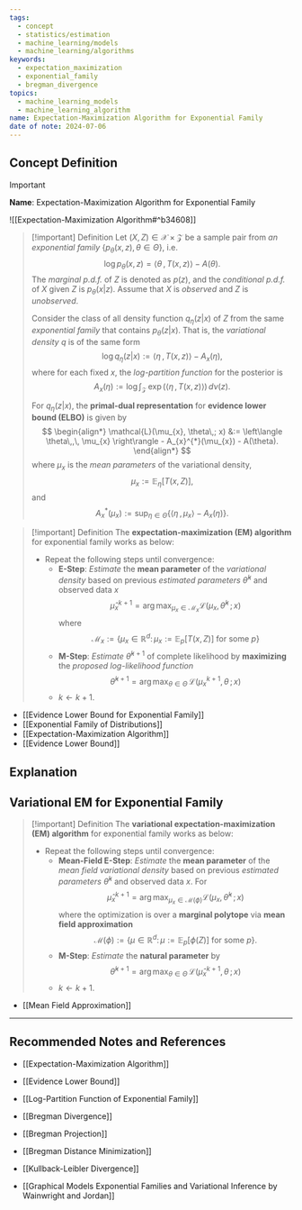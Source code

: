 ```yaml
---
tags:
  - concept
  - statistics/estimation
  - machine_learning/models
  - machine_learning/algorithms
keywords:
  - expectation_maximization
  - exponential_family
  - bregman_divergence
topics:
  - machine_learning_models
  - machine_learning_algorithm
name: Expectation-Maximization Algorithm for Exponential Family
date of note: 2024-07-06
---
```


## Concept Definition

>[!important]
>**Name**: Expectation-Maximization Algorithm for Exponential Family

![[Expectation-Maximization Algorithm#^b34608]]

>[!important] Definition
>Let $(X, Z) \in \mathcal{X} \times \mathcal{Z}$ be a sample pair from *an exponential family* $\{p_{\theta}(x, z), \theta\in \Theta\}$, i.e.
>$$\log p_{\theta}(x, z)   = \left\langle  \theta\,,\, T(x, z) \right\rangle - A(\theta).$$ The *marginal p.d.f.* of $Z$ is denoted as $p(z)$, and the *conditional p.d.f.* of $X$ given $Z$ is $p_{\theta}(x|z)$. Assume that $X$ is *observed* and $Z$ is *unobserved*.
>
>Consider the class of all density function $q_{\eta}(z | x)$ of $Z$ from the same *exponential family* that contains $p_{\theta}(z | x)$. That is, the *variational density* $q$ is of the same form
>$$
>\log q_{\eta}(z|x) := \left\langle  \eta\,,\, T(x, z) \right\rangle - A_{x}(\eta),
>$$
>where for each fixed $x$, the *log-partition function* for the posterior is $$A_{x}(\eta) := \log \int_{\mathcal{Z}}\,\exp \left(\left\langle  \eta\,,\, T(x, z) \right\rangle\right)\, d\nu(z).$$
>
>For $q_{\eta}(z | x)$, the **primal-dual representation** for **evidence lower bound (ELBO)** is given by
>$$
>\begin{align*}
>\mathcal{L}(\mu_{x}, \theta\,; x) &:= \left\langle  \theta\,,\, \mu_{x} \right\rangle - A_{x}^{*}(\mu_{x})  - A(\theta). 
\end{align*}
>$$
>where $\mu_{x}$ is the *mean parameters* of the variational density,  $$\mu_{x} := \mathbb{E}_{ \eta }\left[T(x, Z)\right],$$ and $$A_{x}^{*}(\mu_{x}) := \sup_{\eta \in \Theta}\left\{ \left\langle  \eta\,,\,\mu_{x} \right\rangle - A_{x}(\eta) \right\}.$$

>[!important] Definition
>The **expectation-maximization (EM) algorithm** for exponential family works as below:
>- Repeat the following steps until convergence:
>	- **E-Step**: *Estimate* the **mean parameter** of the *variational density* based on previous *estimated parameters* $\hat{\theta}^{k}$ and observed data $x$ $$\hat{\mu}_{x}^{k+1} = \arg\max_{\mu_{x}\in \mathcal{M}_{x}} \mathcal{L}(\mu_{x}, \hat{\theta}^{k}\,; x) $$ where $$\mathcal{M}_{x} := \{ \mu_{x}\in \mathbb{R}^{d}:\, \mu_{x} := \mathbb{E}_{p}\left[T(x, Z)\right] \text{ for some }p \}$$
>	- **M-Step**: *Estimate* $\hat{\theta}^{k+1}$ of complete likelihood by **maximizing** the *proposed log-likelihood function* $$\hat{\theta}^{k+1} = \arg\max_{\theta \in \Theta}\,\mathcal{L}(\mu_{x}^{k+1}, \theta\,; x) $$
>	- $k \leftarrow k+1$.


- [[Evidence Lower Bound for Exponential Family]]
- [[Exponential Family of Distributions]]
- [[Expectation-Maximization Algorithm]]
- [[Evidence Lower Bound]]
## Explanation


## Variational EM for Exponential Family

>[!important] Definition
>The **variational expectation-maximization (EM) algorithm** for exponential family works as below:
>- Repeat the following steps until convergence:
>	- **Mean-Field E-Step**: *Estimate* the **mean parameter** of the *mean field variational density* based on previous *estimated parameters* $\hat{\theta}^{k}$ and observed data $x$. For  $$\hat{\mu}_{x}^{k+1} = \arg\max_{\mu_{x}\in \mathcal{M}(\phi)} \mathcal{L}(\mu_{x}, \hat{\theta}^{k}\,; x) $$ where the optimization is over a **marginal polytope** via **mean field approximation** $$\mathcal{M}(\phi):= \{ \mu\in \mathbb{R}^{d}:\, \mu := \mathbb{E}_{p}\left[\phi(Z)\right] \text{ for some }p \}.$$
>	- **M-Step**: *Estimate* the **natural parameter** by $$\hat{\theta}^{k+1} = \arg\max_{\theta \in \Theta}\,\mathcal{L}(\hat{\mu}_{x}^{k+1}, \theta\,; x) $$
>	- $k \leftarrow k+1$.

- [[Mean Field Approximation]]



-----------
##  Recommended Notes and References



- [[Expectation-Maximization Algorithm]]
- [[Evidence Lower Bound]]

- [[Log-Partition Function of Exponential Family]]

- [[Bregman Divergence]]
- [[Bregman Projection]]
- [[Bregman Distance Minimization]]
- [[Kullback-Leibler Divergence]]

- [[Graphical Models Exponential Families and Variational Inference by Wainwright and Jordan]]
